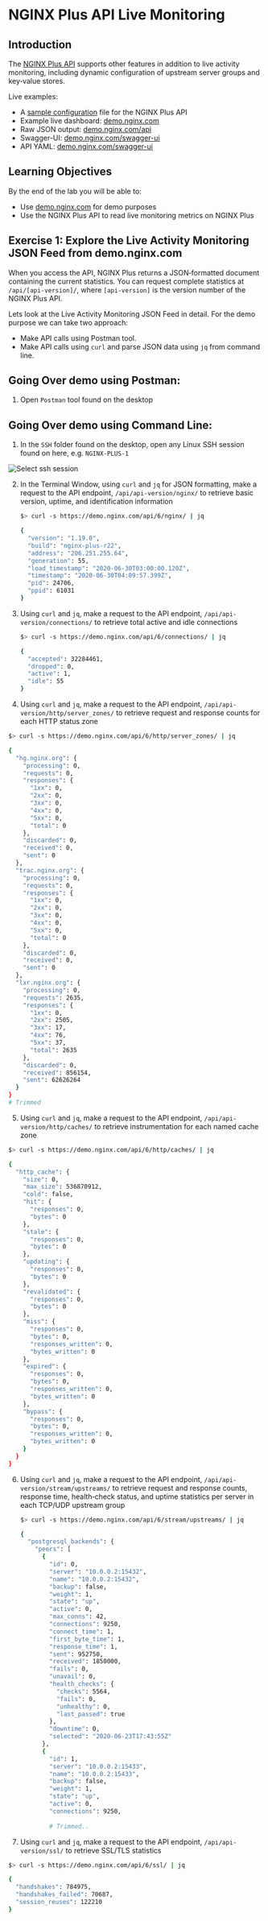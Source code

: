 # NGINX Plus API Live Monitoring

## Introduction

The [NGINX Plus API](https://www.nginx.com/products/nginx/live-activity-monitoring/) supports other features in addition 
to live activity monitoring, including dynamic configuration of upstream server groups and key‑value stores. 

Live examples:​
 * A [sample configuration](https://gist.github.com/nginx-gists/a51341a11ff1cf4e94ac359b67f1c4ae) file for the NGINX Plus API
 * Example live dashboard: [demo.nginx.com](https://demo.nginx.com)
 * Raw JSON output: [demo.nginx.com/api​](https://demo.nginx.com/api)
 * Swagger-UI: [demo.nginx.com/swagger-ui](https://demo.nginx.com/swagger-ui/)
 * API YAML: [demo.nginx.com/swagger-ui](https://demo.nginx.com/swagger-ui/nginx_api.yaml)

## Learning Objectives 

By the end of the lab you will be able to: 

 * Use [demo.nginx.com](https://demo.nginx.com) for demo purposes
 * Use the NGINX Plus API to read live monitoring metrics on NGINX Plus

## Exercise 1: Explore the Live Activity Monitoring JSON Feed​ from demo.nginx.com

When you access the API, NGINX Plus returns a JSON‑formatted document containing
the current statistics. You can request complete statistics at
`/api/[api-version]/`, where `[api-version]` is the version number of the NGINX
Plus API.

Lets look at the Live Activity Monitoring JSON Feed​ in detail. For the demo purpose we can take two approach:
- Make API calls using Postman tool.
- Make API calls using `curl` and parse JSON data using `jq` from command line.

## Going Over demo using Postman:
1. Open `Postman` tool found on the desktop

## Going Over demo using Command Line:
1. In the `SSH` folder found on the desktop, open any Linux SSH session found on
   here, e.g. `NGINX-PLUS-1`

  ![Select ssh session](media/2020-06-29_22-06.png)


2. In the Terminal Window, using `curl` and `jq` for JSON formatting, make a
   request to the API endpoint, `/api/api-version/nginx/` to retrieve basic
   version, uptime, and identification information​

    ```bash
    $> curl -s https://demo.nginx.com/api/6/nginx/ | jq

    {
      "version": "1.19.0",
      "build": "nginx-plus-r22",
      "address": "206.251.255.64",
      "generation": 55,
      "load_timestamp": "2020-06-30T03:00:00.120Z",
      "timestamp": "2020-06-30T04:09:57.399Z",
      "pid": 24706,
      "ppid": 61031
    }
    ```

3. Using `curl` and `jq`, make a request to the API endpoint,
   `/api/api-version/connections/` to retrieve total active and idle
   connections​

    ```bash
    $> curl -s https://demo.nginx.com/api/6/connections/ | jq

    {
      "accepted": 32284461,
      "dropped": 0,
      "active": 1,
      "idle": 55
    }
    ```

4. Using `curl` and `jq`, make a request to the API endpoint,
   `/api/api-version/http/server_zones/` to retrieve request and response counts
   for each HTTP status zone​

  ```bash
  $> curl -s https://demo.nginx.com/api/6/http/server_zones/ | jq

  {
    "hg.nginx.org": {
      "processing": 0,
      "requests": 0,
      "responses": {
        "1xx": 0,
        "2xx": 0,
        "3xx": 0,
        "4xx": 0,
        "5xx": 0,
        "total": 0
      },
      "discarded": 0,
      "received": 0,
      "sent": 0
    },
    "trac.nginx.org": {
      "processing": 0,
      "requests": 0,
      "responses": {
        "1xx": 0,
        "2xx": 0,
        "3xx": 0,
        "4xx": 0,
        "5xx": 0,
        "total": 0
      },
      "discarded": 0,
      "received": 0,
      "sent": 0
    },
    "lxr.nginx.org": {
      "processing": 0,
      "requests": 2635,
      "responses": {
        "1xx": 0,
        "2xx": 2505,
        "3xx": 17,
        "4xx": 76,
        "5xx": 37,
        "total": 2635
      },
      "discarded": 0,
      "received": 856154,
      "sent": 62626264
    }
  }
  # Trimmed
  ```

5. Using `curl` and `jq`, make a request to the API endpoint,
   `/api/api-version/http/caches/` to retrieve instrumentation for each named
   cache zone

  ```bash
  $> curl -s https://demo.nginx.com/api/6/http/caches/ | jq

  {
    "http_cache": {
      "size": 0,
      "max_size": 536870912,
      "cold": false,
      "hit": {
        "responses": 0,
        "bytes": 0
      },
      "stale": {
        "responses": 0,
        "bytes": 0
      },
      "updating": {
        "responses": 0,
        "bytes": 0
      },
      "revalidated": {
        "responses": 0,
        "bytes": 0
      },
      "miss": {
        "responses": 0,
        "bytes": 0,
        "responses_written": 0,
        "bytes_written": 0
      },
      "expired": {
        "responses": 0,
        "bytes": 0,
        "responses_written": 0,
        "bytes_written": 0
      },
      "bypass": {
        "responses": 0,
        "bytes": 0,
        "responses_written": 0,
        "bytes_written": 0
      }
    }
  }

  ```

6. Using `curl` and `jq`, make a request to the API endpoint,
   `/api/api-version/stream/upstreams/` to retrieve request and response counts,
   response time, health‑check status, and uptime statistics per server in each
   TCP/UDP upstream group

    ```bash
    $> curl -s https://demo.nginx.com/api/6/stream/upstreams/ | jq

    {                                                                                                                                                           
      "postgresql_backends": {                                                                                                                                  
        "peers": [                                                                                                                                              
          {                                                                                                                                                     
            "id": 0,                                                                                                                                            
            "server": "10.0.0.2:15432",                                                                                                                         
            "name": "10.0.0.2:15432",                                                                                                                           
            "backup": false,                                                                                                                                    
            "weight": 1,                                                                                                                                        
            "state": "up",                                                                                                                                      
            "active": 0,                                                                                                                                        
            "max_conns": 42,                                                                                                                                    
            "connections": 9250,                                                                                                                                
            "connect_time": 1,                                                                                                                                  
            "first_byte_time": 1,                                                                                                                               
            "response_time": 1,                                                                                                                                 
            "sent": 952750,                                                                                                                                     
            "received": 1850000,                                                                                                                                
            "fails": 0,                                                                                                                                         
            "unavail": 0,                                                                                                                                       
            "health_checks": {                                                                                                                                  
              "checks": 5564,                                                                                                                                   
              "fails": 0,                                                                                                                                       
              "unhealthy": 0,                                                                                                                                   
              "last_passed": true                                                                                                                               
            },                                                                                                                                                  
            "downtime": 0,                                                                                                                                      
            "selected": "2020-06-23T17:43:55Z"                                                                                                                  
          },                                                                                                                                                    
          {                                                                                                                                                     
            "id": 1,                                                                                                                                            
            "server": "10.0.0.2:15433",                                                                                                                         
            "name": "10.0.0.2:15433",                                                                                                                           
            "backup": false,                                                                                                                                    
            "weight": 1,                                                                                                                                        
            "state": "up",                                                                                                                                      
            "active": 0,                                                                                                                                        
            "connections": 9250,       
            
            # Trimmed..
    ```

7. Using `curl` and `jq`, make a request to the API endpoint,
   `/api/api-version/ssl/` to retrieve SSL/TLS statistics

  ```bash
  $> curl -s https://demo.nginx.com/api/6/ssl/ | jq

  {
    "handshakes": 784975,
    "handshakes_failed": 70687,
    "session_reuses": 122210
  }
  ```